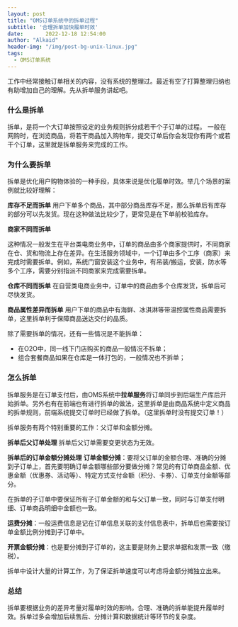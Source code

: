 ```yaml
---
layout: post
title: "OMS订单系统中的拆单过程"
subtitle: '合理拆单加快履单时效'
date:       2022-12-18 12:54:00
author: "Alkaid"
header-img: "/img/post-bg-unix-linux.jpg"
tags:
  - OMS订单系统
---
```


工作中经常接触订单相关的内容，没有系统的整理过。最近有空了打算整理归纳也有助增加自己的理解。先从拆单服务讲起吧。

### 什么是拆单
拆单，是将一个大订单按照设定的业务规则拆分成若干个子订单的过程。
一般在网购时，在浏览商品，将若干商品加入购物车，提交订单后你会发现你有两个或若干个订单，这里就是拆单服务来完成的工作。
		

### 为什么要拆单

拆单是优化用户购物体验的一种手段，具体来说是优化履单时效。举几个场景的案例就比较好理解：

**库存不足而拆单**
用户下单多个商品，其中部分商品库存不足，那么拆单后有库存的部分可以先发货。现在这种做法比较少了，更常见是在下单前校验库存。

**商家不同而拆单**

这种情况一般发生在平台类电商业务中，订单的商品由多个商家提供时，不同商家在仓、货和物流上存在差异。在生活服务领域中，一个订单由多个工序（商家）来完成时需要拆单。例如，系统门窗安装这个业务中，有吊装/搬运，安装，防水等多个工序，需要分别指派不同商家来完成需要拆单。

**仓库不同而拆单**
在自营类电商业务中，订单中的商品由多个仓库发货，拆单后可尽快发货。

**商品属性差异而拆单**
用户下单的商品中有海鲜、冰淇淋等带温控属性商品需要拆单，这里拆单利于保障商品送达交付的品质。
	

除了需要拆单的情况，还有一些情况是不能拆单：

- 在O2O中，同一线下门店购买的商品一般情况不拆单；
- 组合套餐商品如果在仓库是一体打包的，一般情况也不拆单；

### 怎么拆单

拆单服务是在订单支付后，由OMS系统中**拉单服务**将订单同步到后端生产库后开始拆单。另外也有在前端也有进行拆单的做法，这里拆单是由商品系统中定义商品的拆单规则，前端系统提交订单时已经做了拆单。（这里拆单时没有提交订单！）

拆单服务有两个特别重要的工作：父订单和金额分摊。

**拆单后父订单处理**
拆单后父订单需要变更状态为无效。



**拆单后的订单金额分摊处理**
**订单金额分摊**：要将父订单的金额合理、准确的分摊到子订单上，首先要明确订单金额哪些部分要做分摊？常见的有订单商品金额、优惠金额（优惠券、活动等）、特定方式支付金额（积分、卡券）、订单支付金额等部分。

在拆单的子订单中要保证所有子订单金额的和与父订单一致，同时与订单支付明细、订单商品明细中金额也一致。

**运费分摊**：一般运费信息是记在订单信息关联的支付信息表中，拆单后也需要按订单金额比例分摊到子订单中。

**开票金额分摊**：也是要分摊到子订单的，这主要是财务上要求单据和发票一致（缴税）。



拆单中设计大量的计算工作，为了保证拆单速度可以考虑将金额分摊独立出来。



### 总结

拆单要根据业务的差异考量对履单时效的影响。合理、准确的拆单能提升履单时效。拆单过多会增加后续售后、分摊计算和数据统计等环节的复杂度。
